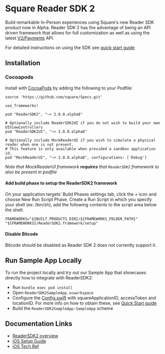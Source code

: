 # Square Reader SDK 2

Build remarkable In-Person experiences using Square's new Reader SDK product now in Alpha. Reader SDK 2 has the advantage of being an API driven framework that allows for full customization as well as using the latest [V2/Payments](https://developer.squareup.com/explorer/square/payments-api/list-payments) API.

For detailed instructions on using the SDK see [quick start guide](quick-start.md)

## Installation

### Cocoapods

Install with [CocoaPods](http://cocoapods.org/) by adding the following to your Podfile:

```
source 'https://github.com/square/Specs.git'

use_frameworks!

pod "ReaderSDK2", "~> 2.0.0.alpha8"

# Optionally include ReaderSDK2UI if you do not wish to build your own UIViewControllers
pod "ReaderSDK2UI", "~> 2.0.0.alpha8"

# Optionally include MockReaderUI if you wish to simulate a physical reader when one is not present.
# This feature is only available when provided a sandbox application id. 
pod "MockReaderUI", "~> 2.0.0.alpha8", configurations: ['Debug']
```
_Note that MockReaderUI framework **requires** that `ReaderSDK2` framework to also be present in podfile_

#### Add build phase to setup the ReaderSDK2 framework ####

On your application targets’ Build Phases settings tab, click the + icon and choose New Run Script Phase. Create a Run Script in which you specify your shell (ex: /bin/sh), add the following contents to the script area below the shell:
```
FRAMEWORKS="${BUILT_PRODUCTS_DIR}/${FRAMEWORKS_FOLDER_PATH}"
"${FRAMEWORKS}/ReaderSDK2.framework/setup"
```

#### Disable Bitcode

Bitcode should be disabled as Reader SDK 2 does not currently support it.

## Run Sample App Locally

To run the project locally and try out our Sample App that showcases directly how to integrate with ReaderSDK2:

* Run `bundle exec pod install`
* Open `ReaderSDK2SampleApp.xcworkspace`
* Configure the [Config.swift](Apps/ReaderSDK2SampleApp/Sources/Config.swift) with squareApplicationID, accessToken and locationID. For more info on how to obtain these, see [Quick Start guide](quick-start.md)
* Build the `ReaderSDK2SampleApp-SampleApp` scheme

## Documentation Links
* [ReaderSDK2 overview](https://docs.google.com/document/d/1SwWf8Q8DQWN8_qZfUCFkUkKCx0Iek5CAsbAPpsJH3FQ/edit?usp=sharing)
* [iOS Setup Guide](https://docs.google.com/document/d/1QixBx8LMzV1WtGrUL_4uZQVMw8RgEPZdBzYX9z0jPeo/edit?usp=sharing)
* [iOS Tech Ref](https://drive.google.com/file/d/1NlDJFAYv_RBsusdTvYAyHtG-9RW5VR-J/view?usp=sharing)

